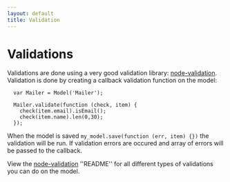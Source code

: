 ```yaml
---
layout: default
title: Validation
---
```




Validations
===========

Validations are done using a very good validation library: [node-validation](https://github.com/chriso/node-validator). Validation is done by creating a callback validation function on the model:

      var Mailer = Model('Mailer');

      Mailer.validate(function (check, item) {
        check(item.email).isEmail();
        check(item.name).len(0,30);
      });


When the model is saved `my_model.save(function (err, item) {})` the validation will be run. If validation errors are occured and array of errors will be passed to the callback.

View the [node-validation](https://github.com/chriso/node-validator) ''README'' for all different types of validations you can do on the model. 




